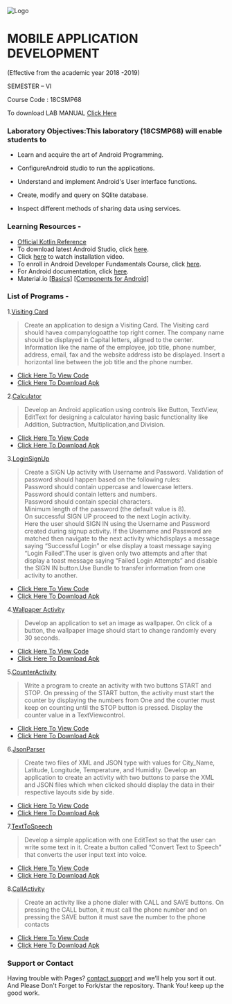 ![Logo](https://svcengg.edu.in/wp-content/uploads/2020/12/SVCE1-1024x279.jpg)

# MOBILE APPLICATION DEVELOPMENT

 (Effective from the academic year 2018 -2019)
 
  SEMESTER – VI
  
  Course Code : 18CSMP68
  
  To download LAB MANUAL [Click Here](https://drive.google.com/file/d/1YefqvdarNqxX2sXMGiXPqqcGdvSeIh26/view?usp=sharing)

### Laboratory Objectives:This laboratory (18CSMP68) will enable students to 

- Learn and acquire the art of Android Programming.

- ConfigureAndroid studio to run the applications.

- Understand and implement Android's User interface functions.

- Create, modify and query on SQlite database.

- Inspect different methods of sharing data using services. 

### Learning Resources -

- [Official Kotlin Reference](https://kotlinlang.org/docs/kotlin-pdf.html) 
- To download latest Android Studio, click [here](https://developer.android.com/studio).
- Click [here](https://youtu.be/0zx_eFyHRU0?t=371) to watch installation video.
- To enroll in Android Developer Fundamentals Course, click [here](https://developer.android.com/courses/fundamentals-training/overview-v2).
- For Android documentation, click [here](https://developer.android.com/guide).
- Material.io  [[Basics]](https://material.io/design/introduction) [[Components for Android]](https://material.io/components?platform=android)

### List of Programs -

1.[Visiting Card](https://github.com/shubhaam13/Mobile-Application-Development-lab-Program-VTU-6th-sem/tree/main/VistingCard)

  >Create an application to design a Visiting Card. The Visiting card should havea companylogoatthe
  top right corner. The company name should be displayed in Capital letters, aligned to the center.
  Information like the name of the employee, job title, phone number, address, email, fax and the
  website address isto be displayed. Insert a horizontal line between the job title and the phone number.

  - [Click Here To View Code](https://github.com/shubhaam13/Mobile-Application-Development-lab-Program-VTU-6th-sem/tree/main/VistingCard)
  - [Click Here To Download Apk](https://drive.google.com/file/d/1Dyec57br94BzRdZ5i24OEcfSIfNFLmnd/view?usp=drivesdk)
  
2.[Calculator](https://github.com/shubhaam13/Mobile-Application-Development-lab-Program-VTU-6th-sem/tree/main/Calculator)

>Develop an Android application using controls like Button, TextView, EditText for designing a calculator having basic functionality like Addition, Subtraction, Multiplication,and Division.

  - [Click Here To View Code](https://github.com/shubhaam13/Mobile-Application-Development-lab-Program-VTU-6th-sem/tree/main/Calculator)
  - [Click Here To Download Apk](https://github.com/Raghuvorkady/MAD-LAB-Programs/releases/download/p2-v1.1.1/SimpleCalculator_v1.1.1.apk)

3.[LoginSignUp](https://github.com/shubhaam13/Mobile-Application-Development-lab-Program-VTU-6th-sem/tree/main/LoginSignUp)

>Create a SIGN Up activity with Username and Password. Validation of password should happen
based on the following rules:<br>
Password should contain uppercase and lowercase letters.<br>
Password should contain letters and numbers.<br>
Password should contain special characters.<br>
Minimum length of the password (the default value is 8).<br>
On successful SIGN UP proceed to the next Login activity.<br>
Here the user should SIGN IN using the Username and Password created during signup activity. If the Username and Password are matched then navigate to the next activity whichdisplays a message saying “Successful Login” or else display a toast message saying “Login Failed”.The user is given only two attempts and after that display a toast message saying “Failed Login Attempts” and disable the SIGN IN button.Use Bundle to transfer information from one activity to another.<br>

  - [Click Here To View Code](https://github.com/shubhaam13/Mobile-Application-Development-lab-Program-VTU-6th-sem/tree/main/LoginSignUp)
  - [Click Here To Download Apk](https://github.com/Raghuvorkady/MAD-LAB-Programs/releases/download/p3-v1.1.1/Login_Activity_v1.1.1.apk)

4.[Wallpaper Activity](https://github.com/shubhaam13/Mobile-Application-Development-lab-Program-VTU-6th-sem/tree/main/WallpaperActivity)
  
  >Develop an application to set an image as wallpaper. On click of a button, the wallpaper image should start to change randomly every 30 seconds.
  
  - [Click Here To View Code](https://github.com/shubhaam13/Mobile-Application-Development-lab-Program-VTU-6th-sem/tree/main/WallpaperActivity)
  - [Click Here To Download Apk](https://github.com/shubhaam13/Mobile-Application-Development-lab-Program-VTU-6th-sem/releases/download/v1.0.0/app-debug.apk)

5.[CounterActivity](https://github.com/shubhaam13/Mobile-Application-Development-lab-Program-VTU-6th-sem/tree/main/CounterActivity)

  >Write a program to create an activity with two buttons START and STOP. On pressing of the START button, the activity must start the counter by displaying the numbers from One     and the counter must keep on counting until the STOP button is pressed. Display the counter value in a TextViewcontrol.
  
  - [Click Here To View Code](https://github.com/shubhaam13/Mobile-Application-Development-lab-Program-VTU-6th-sem/tree/main/CounterActivity)
  - [Click Here To Download Apk](https://github.com/shubhaam13/Mobile-Application-Development/releases/download/v5.0.0/CounterActivity.App.apk)

6.[JsonParser](https://github.com/shubhaam13/Mobile-Application-Development-lab-Program-VTU-6th-sem/tree/main/JsonParser)

 > Create two files of XML and JSON type with values for City_Name,
Latitude, Longitude, Temperature, and Humidity. Develop an application to create
an activity with two buttons to parse the XML and JSON files which when clicked
should display the data in their respective layouts side by side.

- [Click Here To View Code](https://github.com/shubhaam13/Mobile-Application-Development-lab-Program-VTU-6th-sem/tree/main/JsonParser)
- [Click Here To Download Apk](https://github.com/shubhaam13/Mobile-Application-Development/releases/download/v6.0.0/ParseJSON.apk)
  
  
7.[TextToSpeech](https://github.com/shubhaam13/Mobile-Application-Development-lab-Program-VTU-6th-sem/tree/main/TextToSpeech)

 >Develop a simple application with one EditText so that the user can
write some text in it. Create a button called “Convert Text to Speech” that converts
the user input text into voice.

- [Click Here To View Code](https://github.com/shubhaam13/Mobile-Application-Development-lab-Program-VTU-6th-sem/tree/main/TextToSpeech)
- [Click Here To Download Apk](https://github.com/shubhaam13/Mobile-Application-Development/releases/download/v7.0.0/test-to-speech.apk)


8.[CallActivity](https://github.com/shubhaam13/Mobile-Application-Development-lab-Program-VTU-6th-sem/tree/main/CallActivity)

 >Create an activity like a phone dialer with CALL and SAVE buttons. On
pressing the CALL button, it must call the phone number and on pressing the SAVE
button it must save the number to the phone contacts

- [Click Here To View Code](https://github.com/shubhaam13/Mobile-Application-Development-lab-Program-VTU-6th-sem/tree/main/CallActivity)
- [Click Here To Download Apk](https://github.com/shubhaam13/Mobile-Application-Development/releases/download/v8.0.0/call-activity.apk)



### Support or Contact

Having trouble with Pages? [contact support](https://shubhaam13.github.io/) and we’ll help you sort it out.
And Please Don't Forget to Fork/star the repository.
Thank You! keep up the good work.


